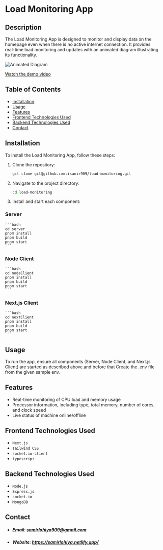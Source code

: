 # Load Monitoring App

## Description
The Load Monitoring App is designed to monitor and display data on the homepage even when there is no active internet connection. It provides real-time load monitoring and updates with an animated diagram illustrating its functionality.

![Animated Diagram](https://iili.io/J6f5v6J.gif)

[Watch the demo video](./demo_video.mov)


## Table of Contents
- [Installation](#installation)
- [Usage](#usage)
- [Features](#features)
- [Frontend Technologies Used](#frontend-technologies-used)
- [Backend Technologies Used](#backend-technologies-used)
- [Contact](#contact)

## Installation
To install the Load Monitoring App, follow these steps:

1. Clone the repository:
    ```bash
    git clone git@github.com:isamir909/load-monitoring.git
    ```

2. Navigate to the project directory:
    ```bash
    cd load-monitoring
    ```

3. Install and start each component:
### Server
    ```bash
    cd server
    pnpm install
    pnpm build
    pnpm start
    ```

### Node Client
    ```bash
    cd nodeClient
    pnpm install
    pnpm build
    pnpm start
    ```

### Next.js Client
    ```bash
    cd nextClient
    pnpm install
    pnpm build
    pnpm start
    ```

## Usage
To run the app, ensure all components (Server, Node Client, and Next.js Client) are started as described above.and before that Create the .env file from the given sample env.

## Features
- Real-time monitoring of CPU load and memory usage
- Processor information, including type, total memory, number of cores, and clock speed
- Live status of machine online/offline

## Frontend Technologies Used
- `Next.js`
- `Tailwind CSS`
- `socket.io-client`
- `typescript`

## Backend Technologies Used
- `Node.js`
- `Express.js`
- `socket.io`
- `MongoDB`

## Contact
- ##### Email: samirlohiya909@gmail.com
- ##### Website: https://samirlohiya.netlify.app/ 
